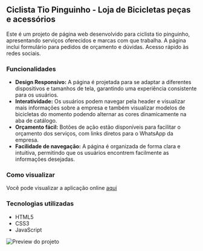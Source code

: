 ## Ciclista Tio Pinguinho - Loja de Bicicletas peças e acessórios

Este é um projeto de página web desenvolvido para ciclista tio pinguinho, apresentando serviços oferecidos e marcas com que trabalha. A página inclui formulário para pedidos de orçamento e dúvidas. Acesso rápido às redes sociais.

### Funcionalidades

- **Design Responsivo:** A página é projetada para se adaptar a diferentes dispositivos e tamanhos de tela, garantindo uma experiência consistente para os usuários.
- **Interatividade:** Os usuários podem navegar pela header e visualizar mais informações sobre a empresa e também visualizar modelos de bicicletas do momento podendo alternar as cores dinamicamente na aba de catálogo.
- **Orçamento fácil:** Botões de ação estão disponíveis para facilitar o orçamento dos serviços, com links diretos para o WhatsApp da empresa.
- **Facilidade de navegação:** A página é organizada de forma clara e intuitiva, permitindo que os usuários encontrem facilmente as informações desejadas.

 ### Como visualizar

Você pode visualizar a aplicação online [aqui](https://ciclistatiopinguinho.netlify.app/)

### Tecnologias utilizadas

- HTML5
- CSS3
- JavaScript

<div>

![Preview do projeto](./assets/preview.gif)

</div>
